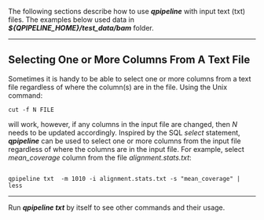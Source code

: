 

The following sections describe how to use **_qpipeline_** with input text (txt) files.  The examples below used data in **_${QPIPELINE_HOME}/test_data/bam_** folder.

---
## Selecting One or More Columns From A Text File
Sometimes it is handy to be able to select one or more columns from a text file regardless of where the column(s) are in the file. Using the Unix command:
```
cut -f N FILE
```
will work, however, if any columns in the input file are changed, then _N_ needs to be updated accordingly.  Inspired by the SQL _select_ statement, **_qpipeline_** can be used to select one or more columns from the input file regardless of where the columns are in the input file.  For example, select _mean_coverage_ column from the file _alignment.stats.txt_:
```

qpipeline txt  -m 1010 -i alignment.stats.txt -s "mean_coverage" | less
```

---

Run **_qpipeline txt_** by itself to see other commands and their usage.
